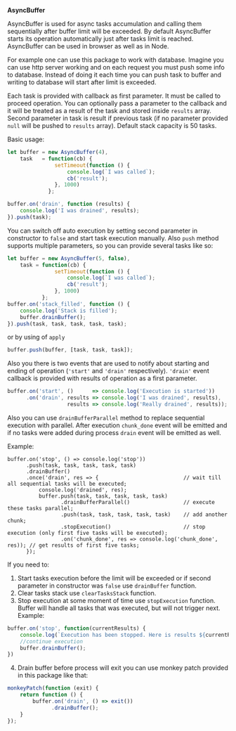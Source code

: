 **AsyncBuffer** 

AsyncBuffer is used for async tasks accumulation and calling them sequentially after buffer limit will be exceeded.
By default AsyncBuffer starts its operation automatically just after tasks limit is reached.
AsyncBuffer can be used in browser as well as in Node.

For example one can use this package to work with database.
Imagine you can use http server working and on each request you must push some info to database.
Instead of doing it each time you can push task to buffer and writing to database will start after limit is exceeded.

Each task is provided with callback as first parameter. It must be called to proceed operation.
You can optionally pass a parameter to the callback and it will be treated as a result of the task and stored inside `results` array.
Second parameter in task is result if previous task (if no parameter provided `null` will be pushed to `results` array).
Default stack capacity is 50 tasks.

Basic usage:
```javascript
let buffer = new AsyncBuffer(4),
    task   = function(cb) {
               setTimeout(function () {
                   console.log(`I was called`);
                   cb('result');
               }, 1000)
             };

buffer.on('drain', function (results) {
    console.log('I was drained', results);
}).push(task);
```

You can switch off auto execution by setting second parameter in constructor to `false` and start task execution manually.
Also `push` method supports multiple parameters, so you can provide several tasks like so:
```javascript
let buffer = new AsyncBuffer(5, false),
    task = function(cb) {
               setTimeout(function () {
                   console.log(`I was called`);
                   cb('result');
               }, 1000)
           };
buffer.on('stack_filled', function () {
    console.log('Stack is filled');
    buffer.drainBuffer();
}).push(task, task, task, task, task);
```
or by using of `apply`
```javascript
buffer.push(buffer, [task, task, task]);
```
Also you there is two events that are used to notify about starting and ending of operation (`'start'` and `'drain'` respectively).
`'drain'` event callback is provided with results of operation as a first parameter.
```javascript
buffer.on('start', ()      => console.log('Execution is started'))
      .on('drain', results => console.log('I was drained', results), 
                   results => console.log('Really drained', results));
```
Also you can use `drainBufferParallel` method to replace sequential execution with parallel.
After execution `chunk_done` event will be emitted and if no tasks were added during process `drain` event will be emitted as well.

Example:
```
buffer.on('stop', () => console.log('stop'))
      .push(task, task, task, task, task)
      .drainBuffer()
      .once('drain', res => {                           // wait till all sequential tasks will be executed;
          console.log('drained', res);
          buffer.push(task, task, task, task, task) 
                 .drainBufferParallel()                 // execute these tasks parallel;
                 .push(task, task, task, task, task)    // add another chunk;
                 .stopExecution()                       // stop execution (only first five tasks will be executed);
                 .on('chunk_done', res => console.log('chunk_done', res)); // get results of first five tasks;
      });
```

If you need to:

1. Start tasks execution before the limit will be exceeded or if second parameter in constructor was `false` use `drainBuffer` function.
2. Clear tasks stack use `clearTasksStack` function.
3. Stop execution at some moment of time use `stopExecution` function. Buffer will handle all tasks that was executed, but will not trigger next. Example:
```javascript
buffer.on('stop', function(currentResults) {
    console.log(`Execution has been stopped. Here is results ${currentResults}`);
    //continue execution
    buffer.drainBuffer();
})
```
4. Drain buffer before process will exit you can use monkey patch provided in this package like that:
```javascript
monkeyPatch(function (exit) {
    return function () {
        buffer.on('drain', () => exit())
              .drainBuffer();
    }
});
```
